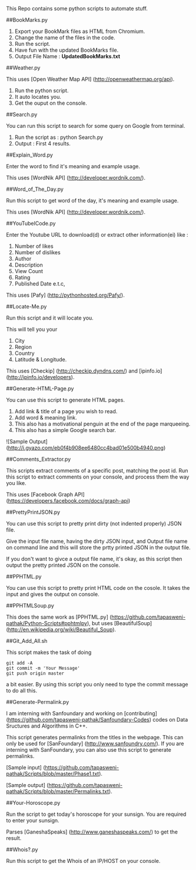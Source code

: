 This Repo contains some python scripts to automate stuff.

##BookMarks.py

1. Export your BookMark files as HTML from Chromium. 
2. Change the name of the files in the code. 
3. Run the script.
4. Have fun with the updated BookMarks file. 
5. Output File Name : **UpdatedBookMarks.txt**

##Weather.py

This uses [Open Weather Map API] (http://openweathermap.org/api).

1. Run the python script.
2. It auto locates you.
3. Get the ouput on the console.

##Search.py

You can run this script to search for some query on Google from terminal.

1. Run the script as : python Search.py
2. Output : First 4 results.

##Explain_Word.py

Enter the word to find it's meaning and example usage.

This uses [WordNik API] (http://developer.wordnik.com/).

##Word_of_The_Day.py

Run this script to get word of the day, it's meaning and example usage.

This uses [WordNik API] (http://developer.wordnik.com/).

##YouTubeICode.py

Enter the Youtube URL to download(d) or extract other information(ei) like :

1. Number of likes
2. Number of dislikes
3. Author
4. Description
5. View Count
6. Rating 
7. Published Date e.t.c,

This uses [Pafy] (http://pythonhosted.org/Pafy/).

##Locate-Me.py

Run this script and it will locate you. 

This will tell you your 

1. City
2. Region
3. Country
4. Latitude & Longitude.

This uses [Checkip] (http://checkip.dyndns.com/) and [ipinfo.io] (http://ipinfo.io/developers).

##Generate-HTML-Page.py

You can use this script to generate HTML pages. 

1. Add link & title of a page you wish to read.
2. Add word & meaning link.
3. This also has a motivational penguin at the end of the page marqueeing.
4. This also has a simple Google search bar.

![Sample Output] (http://i.gyazo.com/eb0f4b908ee6480cc4bad01e500b4940.png)

##Comments_Extractor.py

This scripts extract comments of a specific post, matching the post id.
Run this script to extract comments on your console, and process them the way you like.

This uses [Facebook Graph API] (https://developers.facebook.com/docs/graph-api)

##PrettyPrintJSON.py

You can use this script to pretty print dirty (not indented properly) JSON file.

Give the input file name, having the dirty JSON input, and Output file name on command line and this will store the prtty printed JSON in the output file.

If you don't want to givce a output file name, it's okay, as this script then output the pretty printed JSON on the console.

##PPHTML.py

You can use this script to pretty print HTML code on the cosole. It takes the input and gives the output on console.

##PPHTMLSoup.py

This does the same work as [PPHTML.py] (https://github.com/tapasweni-pathak/Python-Scripts#pphtmlpy), but uses [BeautifulSoup] (http://en.wikipedia.org/wiki/Beautiful_Soup).

##Git_Add_All.sh

This script makes the task of doing

```
git add -A
git commit -m 'Your Message'
git push origin master

```
a bit easier. By using this script you only need to type the commit message to do all this.

##Generate-Permalink.py

I am interning with Sanfoundary and working on [contributing] (https://github.com/tapasweni-pathak/Sanfoundary-Codes) codes on Data Sructures and Algorithms in C++.

This script generates permalinks from the titles in the webpage. This can only be used for [SanFoundary] (http://www.sanfoundry.com/). If you are interning with SanFoundary, you can also use this script to generate permalinks. 

[Sample input] (https://github.com/tapasweni-pathak/Scripts/blob/master/Phase1.txt).

[Sample output] (https://github.com/tapasweni-pathak/Scripts/blob/master/Permalinks.txt).

##Your-Horoscope.py

Run the script to get today's horoscope for your sunsign.
You are required to enter your sunsign.

Parses [GaneshaSpeaks] (http://www.ganeshaspeaks.com/) to get the result.

##Whois?.py

Run this script to get the Whois of an IP/HOST on your console.
